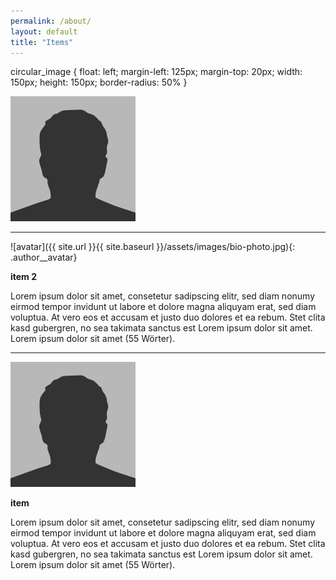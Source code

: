 ```yaml
---
permalink: /about/
layout: default
title: "Items"
---
```


circular_image {
  float: left;
  margin-left: 125px;
  margin-top: 20px;
  width: 150px;
  height: 150px;
  border-radius: 50%
}

<div class="circular_image">
  <img src=/assets/images/bio-photo.jpg>
</div>
 
---

![avatar]({{ site.url }}{{ site.baseurl }}/assets/images/bio-photo.jpg){: .author__avatar}

**item 2**

Lorem ipsum dolor sit amet, consetetur sadipscing elitr, sed diam nonumy eirmod tempor invidunt ut labore et dolore magna aliquyam erat, sed diam voluptua. At vero eos et accusam et justo duo dolores et ea rebum. Stet clita kasd gubergren, no sea takimata sanctus est Lorem ipsum dolor sit amet. Lorem ipsum dolor sit amet (55 Wörter).

--- 

<div class="author__avatar"><img src="/assets/images/bio-photo.jpg" alt="" itemprop="image"></div>

**item**

Lorem ipsum dolor sit amet, consetetur sadipscing elitr, sed diam nonumy eirmod tempor invidunt ut labore et dolore magna aliquyam erat, sed diam voluptua. At vero eos et accusam et justo duo dolores et ea rebum. Stet clita kasd gubergren, no sea takimata sanctus est Lorem ipsum dolor sit amet. Lorem ipsum dolor sit amet (55 Wörter).

